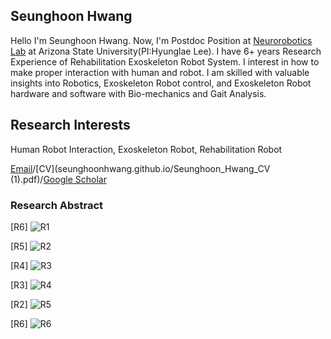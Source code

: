 ## Seunghoon Hwang
Hello I'm Seunghoon Hwang. Now, I'm Postdoc Position at [Neurorobotics Lab](https://sites.google.com/view/asuneurorobotics/) at Arizona State University(PI:Hyunglae Lee). I have 6+ years Research Experience of Rehabilitation Exoskeleton Robot System. I interest in how to make proper interaction with human and robot. I am skilled with valuable insights into Robotics, Exoskeleton Robot control, and Exoskeleton Robot hardware and software with Bio-mechanics and Gait Analysis.

## Research Interests
Human Robot Interaction, Exoskeleton Robot, Rehabilitation Robot

[Email](shwang45@asu.edu)/[CV](seunghoonhwang.github.io/Seunghoon_Hwang_CV (1).pdf)/[Google Scholar](https://scholar.google.com/citations?user=TU6C-S8AAAAJ&hl=en)

### Research Abstract

[R6]
![R1](https://user-images.githubusercontent.com/96956625/147862869-d9e8b2d2-287d-4b26-ad8b-74dfba8bf4f1.PNG)

[R5]
![R2](https://user-images.githubusercontent.com/96956625/147862877-c97f8d2c-3fdb-44e4-88df-313d90889361.PNG)

[R4]
![R3](https://user-images.githubusercontent.com/96956625/147862881-abbc2300-355f-4686-bcae-512422aa6b85.PNG)

[R3]
![R4](https://user-images.githubusercontent.com/96956625/147862882-984e0c1d-dfce-4ae9-a4f9-e27417174b1b.PNG)

[R2]
![R5](https://user-images.githubusercontent.com/96956625/147862885-e27ba9bf-b86c-42aa-8256-2e7e47f19d67.PNG)

[R6]
![R6](https://user-images.githubusercontent.com/96956625/147862887-f9a884cd-cc90-464a-8925-3259454065f3.PNG)
